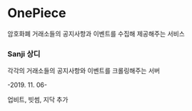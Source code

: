# OnePiece
암호화폐 거래소들의 공지사항과 이벤트를 수집해 제공해주는 서비스


### Sanji 상디
각각의 거래소들의 공지사항와 이벤트를 크롤링해주는 서버


-2019. 11. 06-

업비트, 빗썸, 지닥 추가

